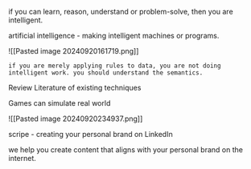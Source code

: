 if you can learn, reason, understand or problem-solve, then you are intelligent.

artificial intelligence - making intelligent machines or programs.

![[Pasted image 20240920161719.png]]

	if you are merely applying rules to data, you are not doing intelligent work. you should understand the semantics.

Review Literature of existing techniques

Games can simulate real world

![[Pasted image 20240920234937.png]]




scripe - creating your personal brand on LinkedIn


we help you create content that aligns with your personal brand on the internet.